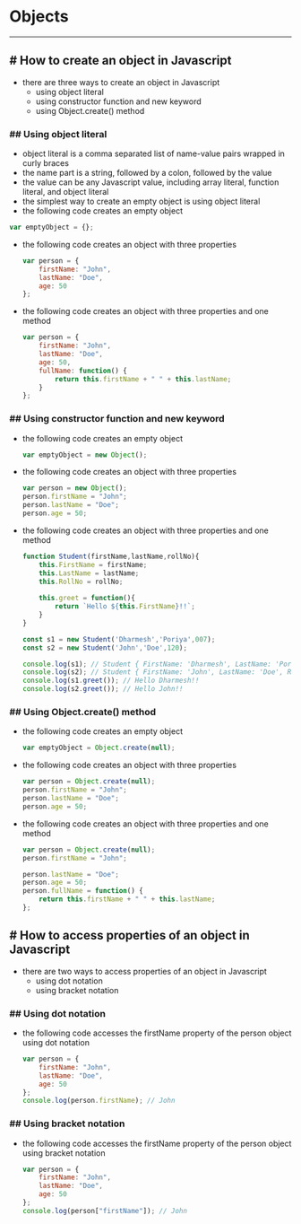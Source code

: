 # Objects

---

## # How to create an object in Javascript
- there are three ways to create an object in Javascript
    - using object literal
    - using constructor function and new keyword
    - using Object.create() method

### ## Using object literal
- object literal is a comma separated list of name-value pairs wrapped in curly braces
- the name part is a string, followed by a colon, followed by the value
- the value can be any Javascript value, including array literal, function literal, and object literal
- the simplest way to create an empty object is using object literal
- the following code creates an empty object
```javascript
var emptyObject = {};
```

- the following code creates an object with three properties
    ```javascript
    var person = {
        firstName: "John",
        lastName: "Doe",
        age: 50
    };
    ```

- the following code creates an object with three properties and one method
    ```javascript
    var person = {
        firstName: "John",
        lastName: "Doe",
        age: 50,
        fullName: function() {
            return this.firstName + " " + this.lastName;
        }
    };
    ```

### ## Using constructor function and new keyword
- the following code creates an empty object
    ```javascript
    var emptyObject = new Object();
    ```

- the following code creates an object with three properties
    ```javascript
    var person = new Object();
    person.firstName = "John";
    person.lastName = "Doe";
    person.age = 50;
    ```

- the following code creates an object with three properties and one method
    ```javascript
    function Student(firstName,lastName,rollNo){
        this.FirstName = firstName;
        this.LastName = lastName;
        this.RollNo = rollNo;
        
        this.greet = function(){
            return `Hello ${this.FirstName}!!`;
        }
    }

    const s1 = new Student('Dharmesh','Poriya',007);
    const s2 = new Student('John','Doe',120);

    console.log(s1); // Student { FirstName: 'Dharmesh', LastName: 'Poriya', RollNo: 7, greet: [Function] }
    console.log(s2); // Student { FirstName: 'John', LastName: 'Doe', RollNo: 120, greet: [Function] }
    console.log(s1.greet()); // Hello Dharmesh!!
    console.log(s2.greet()); // Hello John!!

    ```

### ## Using Object.create() method
- the following code creates an empty object
    ```javascript
    var emptyObject = Object.create(null);
    ```

- the following code creates an object with three properties
    ```javascript
    var person = Object.create(null);
    person.firstName = "John";
    person.lastName = "Doe";
    person.age = 50;
    ```

- the following code creates an object with three properties and one method
    ```javascript
    var person = Object.create(null);
    person.firstName = "John";

    person.lastName = "Doe";
    person.age = 50;
    person.fullName = function() {
        return this.firstName + " " + this.lastName;
    };
    ```

## # How to access properties of an object in Javascript
- there are two ways to access properties of an object in Javascript
    - using dot notation
    - using bracket notation

### ## Using dot notation
- the following code accesses the firstName property of the person object using dot notation
    ```javascript
    var person = {
        firstName: "John",
        lastName: "Doe",
        age: 50
    };
    console.log(person.firstName); // John
    ```

### ## Using bracket notation
- the following code accesses the firstName property of the person object using bracket notation
    ```javascript
    var person = {
        firstName: "John",
        lastName: "Doe",
        age: 50
    };
    console.log(person["firstName"]); // John
    ```